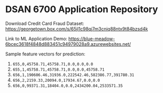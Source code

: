 # DSAN 6700 Application Repository

Download Credit Card Fraud Dataset: https://georgetown.box.com/s/65jl1c98qj7m3cniq88ntx9t84bzsd4k

Link to ML Application Demo: https://blue-meadow-6bcec3618f4848d883451c94979028a9.azurewebsites.net/

Sample feature vectors for prediction:

1. `655,0,45758.71,45758.71,0.0,0.0,0.0`
2. `655,1,45758.71,45758.71,0.0,0.0,45758.71`
3. `656,1,190606.46,31936.0,222542.46,582386.77,391780.31`
4. `656,2,2159.33,20094.0,17934.67,0.0,0.0`
5. `656,0,99371.31,18404.0,0.0,2434200.04,2533571.35`

